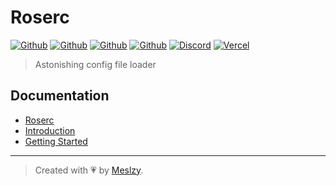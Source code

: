 # Roserc

[![Github](https://img.shields.io/npm/v/roserc?color=fff&logo=npm&logoColor=fff)](https://www.npmjs.com/package/roserc)
[![Github](https://img.shields.io/npm/dt/roserc?color=fff&logo=npm&logoColor=fff)](https://www.npmjs.com/package/roserc)
[![Github](https://img.shields.io/github/stars/rosestack/roserc?color=fff&logo=github)](https://github.com/rosestack/roserc)
[![Github](https://img.shields.io/github/sponsors/meslzy?color=fff&logo=github&logoColor=fff)](https://github.com/sponsors/meslzy)
[![Discord](https://img.shields.io/discord/1112343367704129558?color=fff&label=online&logo=discord&logoColor=fff)](https://discord.gg/kQw9CG9A7a)
[![Vercel](https://img.shields.io/badge/Powered%20by-Vercel-fff?logo=vercel)](https://vercel.com?utm_source=rosestack&utm_campaign=oss)

> Astonishing config file loader

## Documentation

- [Roserc](http://rosestack.meslzy.com/roserc)
- [Introduction](http://rosestack.meslzy.com/roserc/introduction)
- [Getting Started](http://rosestack.meslzy.com/roserc/quick-start)

---

> Created with 💗 by [Meslzy](https://meslzy.com).